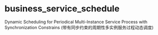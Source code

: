 business_service_schedule
=========================

Dynamic Scheduling for Periodical Multi-Instance Service Process with Synchronization Constrains (带有同步约束的周期性多实例服务过程动态调度)